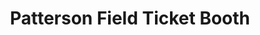 ---
title: "Patterson Field Ticket Booth"
url: /east-liverpool/patterson-field-ticket-booth-2/
shop: ticket
---